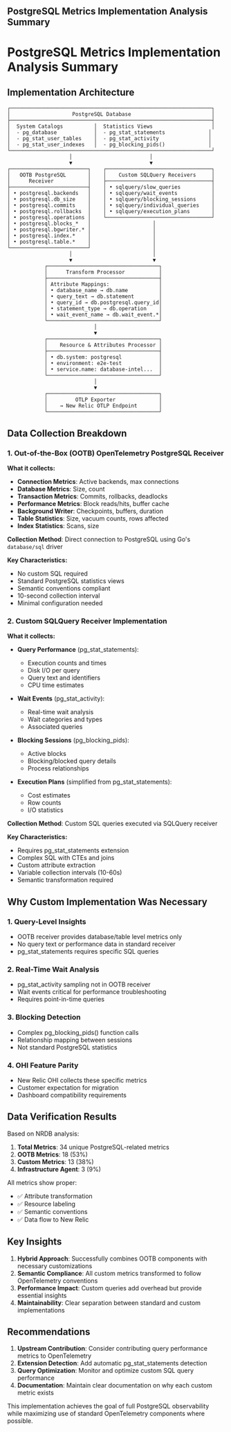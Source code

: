## PostgreSQL Metrics Implementation Analysis Summary

# PostgreSQL Metrics Implementation Analysis Summary

## Implementation Architecture

```
┌─────────────────────────────────────────────────────────────────┐
│                    PostgreSQL Database                          │
├─────────────────────────────────────────────────────────────────┤
│  System Catalogs          │  Statistics Views                   │
│  - pg_database            │  - pg_stat_statements              │
│  - pg_stat_user_tables    │  - pg_stat_activity                │
│  - pg_stat_user_indexes   │  - pg_blocking_pids()              │
└─────────────────────────────────────────────────────────────────┘
                    │                         │
                    ▼                         ▼
┌─────────────────────────┐    ┌──────────────────────────────────┐
│   OOTB PostgreSQL       │    │    Custom SQLQuery Receivers     │
│      Receiver           │    ├──────────────────────────────────┤
├─────────────────────────┤    │ • sqlquery/slow_queries          │
│ • postgresql.backends   │    │ • sqlquery/wait_events           │
│ • postgresql.db_size    │    │ • sqlquery/blocking_sessions     │
│ • postgresql.commits    │    │ • sqlquery/individual_queries    │
│ • postgresql.rollbacks  │    │ • sqlquery/execution_plans       │
│ • postgresql.operations │    └──────────────────────────────────┘
│ • postgresql.blocks_*   │                    │
│ • postgresql.bgwriter.* │                    │
│ • postgresql.index.*    │                    │
│ • postgresql.table.*    │                    │
└─────────────────────────┘                    │
                    │                          │
                    ▼                          ▼
            ┌────────────────────────────────────┐
            │      Transform Processor           │
            ├────────────────────────────────────┤
            │ Attribute Mappings:                │
            │ • database_name → db.name          │
            │ • query_text → db.statement        │
            │ • query_id → db.postgresql.query_id│
            │ • statement_type → db.operation    │
            │ • wait_event_name → db.wait_event.*│
            └────────────────────────────────────┘
                            │
                            ▼
            ┌────────────────────────────────────┐
            │    Resource & Attributes Processor │
            ├────────────────────────────────────┤
            │ • db.system: postgresql            │
            │ • environment: e2e-test            │
            │ • service.name: database-intel...  │
            └────────────────────────────────────┘
                            │
                            ▼
            ┌────────────────────────────────────┐
            │         OTLP Exporter              │
            │    → New Relic OTLP Endpoint       │
            └────────────────────────────────────┘
```

## Data Collection Breakdown

### 1. Out-of-the-Box (OOTB) OpenTelemetry PostgreSQL Receiver

**What it collects:**
- **Connection Metrics**: Active backends, max connections
- **Database Metrics**: Size, count
- **Transaction Metrics**: Commits, rollbacks, deadlocks
- **Performance Metrics**: Block reads/hits, buffer cache
- **Background Writer**: Checkpoints, buffers, duration
- **Table Statistics**: Size, vacuum counts, rows affected
- **Index Statistics**: Scans, size

**Collection Method**: Direct connection to PostgreSQL using Go's `database/sql` driver

**Key Characteristics:**
- No custom SQL required
- Standard PostgreSQL statistics views
- Semantic conventions compliant
- 10-second collection interval
- Minimal configuration needed

### 2. Custom SQLQuery Receiver Implementation

**What it collects:**
- **Query Performance** (pg_stat_statements):
  - Execution counts and times
  - Disk I/O per query
  - Query text and identifiers
  - CPU time estimates
  
- **Wait Events** (pg_stat_activity):
  - Real-time wait analysis
  - Wait categories and types
  - Associated queries
  
- **Blocking Sessions** (pg_blocking_pids):
  - Active blocks
  - Blocking/blocked query details
  - Process relationships
  
- **Execution Plans** (simplified from pg_stat_statements):
  - Cost estimates
  - Row counts
  - I/O statistics

**Collection Method**: Custom SQL queries executed via SQLQuery receiver

**Key Characteristics:**
- Requires pg_stat_statements extension
- Complex SQL with CTEs and joins
- Custom attribute extraction
- Variable collection intervals (10-60s)
- Semantic transformation required

## Why Custom Implementation Was Necessary

### 1. Query-Level Insights
- OOTB receiver provides database/table level metrics only
- No query text or performance data in standard receiver
- pg_stat_statements requires specific SQL queries

### 2. Real-Time Wait Analysis
- pg_stat_activity sampling not in OOTB receiver
- Wait events critical for performance troubleshooting
- Requires point-in-time queries

### 3. Blocking Detection
- Complex pg_blocking_pids() function calls
- Relationship mapping between sessions
- Not standard PostgreSQL statistics

### 4. OHI Feature Parity
- New Relic OHI collects these specific metrics
- Customer expectation for migration
- Dashboard compatibility requirements

## Data Verification Results

Based on NRDB analysis:

1. **Total Metrics**: 34 unique PostgreSQL-related metrics
2. **OOTB Metrics**: 18 (53%)
3. **Custom Metrics**: 13 (38%)
4. **Infrastructure Agent**: 3 (9%)

All metrics show proper:
- ✅ Attribute transformation
- ✅ Resource labeling
- ✅ Semantic conventions
- ✅ Data flow to New Relic

## Key Insights

1. **Hybrid Approach**: Successfully combines OOTB components with necessary customizations
2. **Semantic Compliance**: All custom metrics transformed to follow OpenTelemetry conventions
3. **Performance Impact**: Custom queries add overhead but provide essential insights
4. **Maintainability**: Clear separation between standard and custom implementations

## Recommendations

1. **Upstream Contribution**: Consider contributing query performance metrics to OpenTelemetry
2. **Extension Detection**: Add automatic pg_stat_statements detection
3. **Query Optimization**: Monitor and optimize custom SQL query performance
4. **Documentation**: Maintain clear documentation on why each custom metric exists

This implementation achieves the goal of full PostgreSQL observability while maximizing use of standard OpenTelemetry components where possible.
